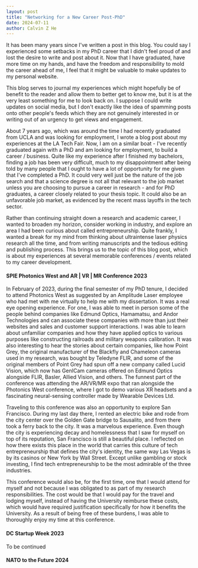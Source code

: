 ```yaml
---
layout: post
title: "Networking for a New Career Post-PhD"
date: 2024-07-11
author: Calvin Z He
---
```


It has been many years since I've written a post in this blog.  You could say I experienced some setbacks in my PhD career that I didn't feel proud of
and lost the desire to write and post about it.  Now that I have graduated, have more time on my hands, and have the freedom and responsibility to mold the career ahead of me, 
I feel that it might be valuable to make updates to my personal website.

This blog serves to journal my experiences which might hopefully be of benefit
to the reader and allow them to better get to know me, but it is at the very least something for me to look back on.  I suppose I could write updates
on social media, but I don't exactly like the idea of spamming posts onto other people's feeds which they are not genuinely interested in or writing
out of an urgency to get views and engagement.

About 7 years ago, which was around the time I had recently graduated from UCLA and was looking for employment, I wrote a blog post about my experiences at the
LA Tech Fair.  Now, I am on a similar boat - I've recently graduated again with a PhD and am looking for employment, to build a career / business.  Quite like
my experience after I finished my bachelors, finding a job has been very difficult, much to my disappointment after being told by many people that I ought to
have a lot of opportunity for me given that I've completed a PhD.  It could very well just be the nature of the job search and that a science degree
is not all that relevant to the job market unless you are choosing to pursue a career in research - and for PhD graduates, a career closely related to your
thesis topic.  It could also be an unfavorable job market, as evidenced by the recent mass layoffs in the tech sector.

Rather than continuing straight down a research and academic career, I wanted to broaden my horizon, consider working in industry, and explore an area I had
been curious about called entrepreneurship.  Quite frankly, I wanted a break for my mind from thinking about ultraintense laser physics research all the time,
and from writing manuscripts and the tedious editing and publishing process.  This brings us to the topic of this blog post, which is about my experiences at
several memorable conferences / events related to my career development.

#### SPIE Photonics West and AR | VR | MR Conference 2023

In February of 2023, during the final semester of my PhD tenure, I decided to attend Photonics West as suggested by an Amplitude Laser employee who had met
with me virtually to help me with my dissertation.  It was a real eye opening experience.  For one, I was able to meet in person some of the people behind
companies like Edmund Optics, Hamamatsu, and Andor Technologies and can associate these companies with more than just their websites and sales and customer
support interactions.  I was able to learn about unfamiliar companies and how they have applied optics to various purposes like constructing railroads and
military weapons calibration.  It was also interesting to hear the stories about certain companies, like how Point Grey, the original manufacturer of the Blackfly
and Chameleon cameras used in my research, was bought by Teledyne FLIR, and some of the original members of Point Grey had spun off a new company called Lucid
Vision, which now has GenICam cameras offered on Edmund Optics alongside FLIR, Basler, Allied Vision, and others.  The funnest part of the conference was
attending the AR/VR/MR expo that ran alongside the Photonics West conference, where I got to demo various XR headsets and a fascinating neural-sensing controller
made by Wearable Devices Ltd.

Traveling to this conference was also an opportunity to explore San Francisco.  During my last day there, I rented an electric bike and rode from the city center
over the Golden Gate bridge to Sausalito, and from there took a ferry back to the city.  It was a marvelous experience.  Even though the city is experiencing
decay and homelessness that I saw for myself on top of its reputation, San Francisco is still a beautiful place.  I reflected on how there exists this place in
the world that carries this culture of tech entrepreneurship that defines the city's identity, the same way Las Vegas is by its casinos or New York by Wall Street.
Except unlike gambling or stock investing, I find tech entrepreneurship to be the most admirable of the three industries.

This conference would also be, for the first time, one that I would attend for myself and not because I was obligated to as part of my research
responsibilities.  The cost would be that I would pay for the travel and lodging myself, instead of having the University reimburse these costs, which would
have required justification specifically for how it benefits the University.  As a result of being free of these burdens, I was able to thoroughly enjoy my
time at this conference.

#### DC Startup Week 2023

To be continued

#### NATO to the Future 2024






